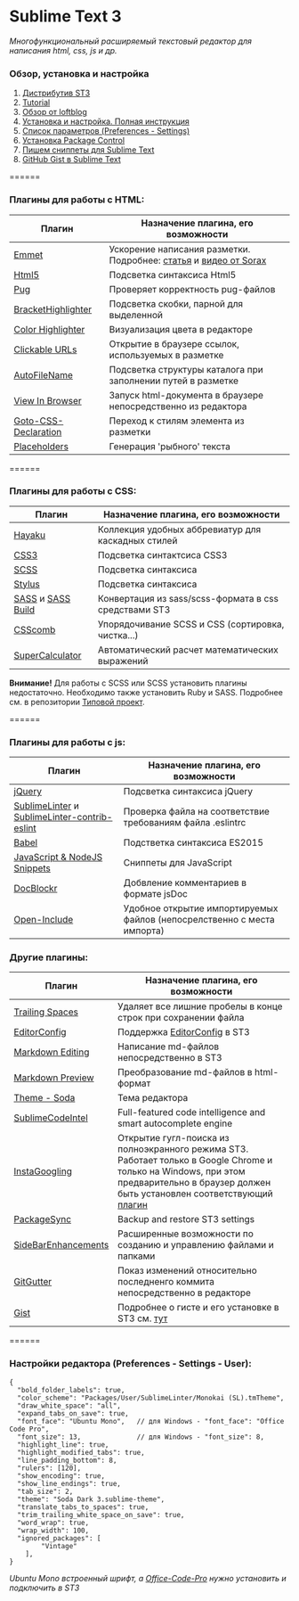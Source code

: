 # Sublime Text 3
*Многофункциональный расширяемый текстовый редактор для написания html, css, js и др.*

### Обзор, установка и настройка
1. [Дистрибутив ST3](https://www.sublimetext.com/3)
2. [Tutorial](https://sublimetutor.com/)
3. [Обзор от loftblog](https://geekbrains.ru/events/29)
4. [Установка и настройка. Полная инструкция](http://rightblog.ru/2781)
5. [Список параметров (Preferences - Settings)](http://www.sublimetext.ru/documentation/preferences/list)
6. [Установка Package Control](https://packagecontrol.io/installation#st3)
7. [Пишем сниппеты для Sublime Text](https://www.youtube.com/watch?v=Z0rF3VdYo94)
8. [GitHub Gist в Sublime Text](http://rubycode.ru/sublime-text/70-nastroyka-github-gist-hranenie-i-ispolzovanie-koda.html)

======

### Плагины для работы с **HTML**:

|         Плагин         |         Назначение плагина, его возможности        |
| ---------------------- | -------------------------------------------------- |
| [Emmet](http://emmet.io/) | Ускорение написания разметки. Подробнее: [статья](http://remage.su/content/uskoryaem-napisanie-html-i-css-s-pomoshchyu-emmet-byvshiy-zen-coding) и [видео от Sorax](https://www.youtube.com/watch?v=mGPZ8P7xDLE) |
| [Html5](https://packagecontrol.io/packages/HTML5) | Подсветка синтаксиса Html5 |
| [Pug](https://packagecontrol.io/packages/Pug) | Проверяет корректность pug-файлов |
| [BracketHighlighter](https://packagecontrol.io/packages/BracketHighlighter) | Подсветка скобки, парной для выделенной |
| [Color Highlighter](https://packagecontrol.io/packages/Color%20Highlighter) | Визуализация цвета в редакторе |
| [Clickable URLs](https://packagecontrol.io/packages/Clickable%20URLs) | Открытие в браузере ссылок, используемых в разметке |
| [AutoFileName](https://packagecontrol.io/packages/AutoFileName) | Подсветка структуры каталога при заполнении путей в разметке |
| [View In Browser](https://packagecontrol.io/packages/View%20In%20Browser) | Запуск html-документа в браузере непосредственно из редактора |
| [Goto-CSS-Declaration](https://packagecontrol.io/packages/Goto-CSS-Declaration) | Переход к стилям элемента из разметки |
| [Placeholders](https://packagecontrol.io/packages/Placeholders) | Генерация 'рыбного' текста |

======

### Плагины для работы с **CSS**:

|         Плагин         |         Назначение плагина, его возможности        |
| ---------------------- | -------------------------------------------------- |
| [Hayaku](https://github.com/hayaku/hayaku) | Коллекция удобных аббревиатур для каскадных стилей |
| [CSS3](https://packagecontrol.io/packages/CSS3) | Подсветка синтактсиса CSS3 |
| [SCSS](https://packagecontrol.io/packages/SCSS) | Подсветка синтаксиса |
| [Stylus](https://packagecontrol.io/packages/Stylus) | Подсветка синтаксиса |
| [SASS](https://packagecontrol.io/packages/Sass) и [SASS Build](https://packagecontrol.io/packages/SASS%20Build) | Конвертация из sass/scss-формата в css средствами ST3 |
| [CSScomb](https://packagecontrol.io/packages/CSScomb) | Упорядочивание SCSS и CSS (сортировка, чистка...) |
| [SuperCalculator](https://packagecontrol.io/packages/Super%20Calculator) | Автоматический расчет математических выражений |

**Внимание!** Для работы с SCSS или SCSS установить плагины недостаточно. Необходимо также установить Ruby и SASS. Подробнее см. в репозитории [Типовой проект](https://github.com/KAnastasiya/Model_project__scss_gulp).

======

### Плагины для работы с **js**:

|         Плагин         |         Назначение плагина, его возможности        |
| ---------------------- | -------------------------------------------------- |
| [jQuery](https://packagecontrol.io/packages/jQuery) | Подсветка синтаксиса jQuery |
| [SublimeLinter](https://packagecontrol.io/packages/SublimeLinter) и [SublimeLinter-contrib-eslint](https://github.com/roadhump/SublimeLinter-eslint) | Проверка файла на соответствие требованиям файла .eslintrc |
| [Babel](https://packagecontrol.io/packages/Babel) | Подстветка синтаксиса ES2015 |
| [JavaScript & NodeJS Snippets](https://packagecontrol.io/packages/JavaScript%20%26%20NodeJS%20Snippets) | Сниппеты для JavaScript |
| [DocBlockr](https://packagecontrol.io/packages/DocBlockr) | Добвление комментариев в формате jsDoc |
| [Open-Include](https://github.com/titoBouzout/Open-Include) | Удобное открытие импортируемых файлов (непосрелственно с места импорта) |


### Другие плагины:

|         Плагин         |         Назначение плагина, его возможности        |
| ---------------------- | -------------------------------------------------- |
| [Trailing Spaces](https://github.com/SublimeText/TrailingSpaces) | Удаляет все лишние пробелы в конце строк при сохранении файла |
| [EditorConfig](https://packagecontrol.io/packages/EditorConfig) | Поддержка [EditorConfig](http://editorconfig.org/) в ST3 |
| [Markdown Editing](https://packagecontrol.io/packages/MarkdownEditing) | Написание md-файлов непосредственно в ST3 |
| [Markdown Preview](https://packagecontrol.io/packages/Markdown%20Preview) | Преобразование md-файлов в html-формат |
| [Theme - Soda](https://github.com/buymeasoda/soda-theme) | Тема редактора |
| [SublimeCodeIntel](https://packagecontrol.io/packages/SublimeCodeIntel) | Full-featured code intelligence and smart autocomplete engine |
| [InstaGoogling](https://packagecontrol.io/packages/InstaGoogling) | Открытие гугл-поиска из полноэкранного режима ST3. Работает только в Google Chrome и только на Windows, при этом предварительно в браузер должен быть установлен соответствующий [плагин](https://chrome.google.com/webstore/detail/instagoogling/oplehhpakncpogfgojmjaljobfdhogdf)  |
| [PackageSync](https://packagecontrol.io/packages/PackageSync) | Backup and restore ST3 settings |
| [SideBarEnhancements](https://packagecontrol.io/packages/SideBarEnhancements) | Расширенные возможности по созданию и управлению файлами и папками |
| [GitGutter](https://packagecontrol.io/packages/GitGutter) | Показ изменений относительно последненго коммита непосредственно в редакторе |
| [Gist](https://packagecontrol.io/packages/Gist) | Подробнее о гисте и его установке в ST3 см. [тут](https://www.youtube.com/watch?v=fUUXus8gGk0) |

======

### Настройки редактора (Preferences - Settings - User):
```
{
  "bold_folder_labels": true,
  "color_scheme": "Packages/User/SublimeLinter/Monokai (SL).tmTheme",
  "draw_white_space": "all",
  "expand_tabs_on_save": true,
  "font_face": "Ubuntu Mono",   // для Windows - "font_face": "Office Code Pro", 
  "font_size": 13,              // для Windows - "font_size": 8,
  "highlight_line": true,
  "highlight_modified_tabs": true,
  "line_padding_bottom": 8,
  "rulers": [120],
  "show_encoding": true,
  "show_line_endings": true,
  "tab_size": 2,
  "theme": "Soda Dark 3.sublime-theme",
  "translate_tabs_to_spaces": true,
  "trim_trailing_white_space_on_save": true,
  "word_wrap": true,
  "wrap_width": 100,
  "ignored_packages": [
		"Vintage"
	],
}
```

*Ubuntu Mono встроенный шрифт, а [Office-Code-Pro](https://github.com/nathco/Office-Code-Pro) нужно установить и подключить в ST3*

